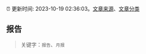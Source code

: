 :alarm_clock: 更新时间: 2023-10-19 02:36:03。[文章来源](/README.md)、[文章分类](/TAGS.md)

## 报告


> 关键字：`报告`、`月报`



